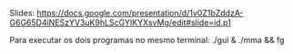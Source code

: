 Slides: https://docs.google.com/presentation/d/1v0Z1bZddzA-G6G65D4iNESzYV3uK9hLScGYIKYXsvMg/edit#slide=id.p1

Para executar os dois programas no mesmo terminal: ./gui & ./mma && fg
